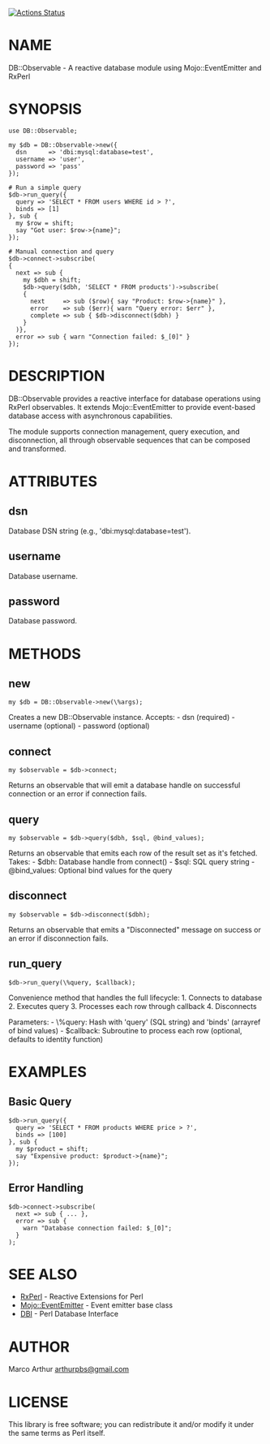 [![Actions Status](https://github.com/marcoarthur/db-observable/actions/workflows/test.yml/badge.svg)](https://github.com/marcoarthur/db-observable/actions)
# NAME

DB::Observable - A reactive database module using Mojo::EventEmitter and RxPerl

# SYNOPSIS

    use DB::Observable;

    my $db = DB::Observable->new({
      dsn      => 'dbi:mysql:database=test',
      username => 'user',
      password => 'pass'
    });

    # Run a simple query
    $db->run_query({
      query => 'SELECT * FROM users WHERE id > ?',
      binds => [1]
    }, sub {
      my $row = shift;
      say "Got user: $row->{name}";
    });

    # Manual connection and query
    $db->connect->subscribe(
    {
      next => sub {
        my $dbh = shift;
        $db->query($dbh, 'SELECT * FROM products')->subscribe(
        {
          next     => sub ($row){ say "Product: $row->{name}" },
          error    => sub ($err){ warn "Query error: $err" },
          complete => sub { $db->disconnect($dbh) }
        }
      )},
      error => sub { warn "Connection failed: $_[0]" }
    });

# DESCRIPTION

DB::Observable provides a reactive interface for database operations using RxPerl
observables. It extends Mojo::EventEmitter to provide event-based database access
with asynchronous capabilities.

The module supports connection management, query execution, and disconnection,
all through observable sequences that can be composed and transformed.

# ATTRIBUTES

## dsn

Database DSN string (e.g., 'dbi:mysql:database=test').

## username

Database username.

## password

Database password.

# METHODS

## new

    my $db = DB::Observable->new(\%args);

Creates a new DB::Observable instance. Accepts:
\- dsn (required)
\- username (optional)
\- password (optional)

## connect

    my $observable = $db->connect;

Returns an observable that will emit a database handle on successful connection
or an error if connection fails.

## query

    my $observable = $db->query($dbh, $sql, @bind_values);

Returns an observable that emits each row of the result set as it's fetched.
Takes:
\- $dbh: Database handle from connect()
\- $sql: SQL query string
\- @bind\_values: Optional bind values for the query

## disconnect

    my $observable = $db->disconnect($dbh);

Returns an observable that emits a "Disconnected" message on success or an error
if disconnection fails.

## run\_query

    $db->run_query(\%query, $callback);

Convenience method that handles the full lifecycle:
1\. Connects to database
2\. Executes query
3\. Processes each row through callback
4\. Disconnects

Parameters:
\- \\%query: Hash with 'query' (SQL string) and 'binds' (arrayref of bind values)
\- $callback: Subroutine to process each row (optional, defaults to identity function)

# EXAMPLES

## Basic Query

    $db->run_query({
      query => 'SELECT * FROM products WHERE price > ?',
      binds => [100]
    }, sub {
      my $product = shift;
      say "Expensive product: $product->{name}";
    });

## Error Handling

    $db->connect->subscribe(
      next => sub { ... },
      error => sub {
        warn "Database connection failed: $_[0]";
      }
    );

# SEE ALSO

- [RxPerl](https://metacpan.org/pod/RxPerl) - Reactive Extensions for Perl
- [Mojo::EventEmitter](https://metacpan.org/pod/Mojo%3A%3AEventEmitter) - Event emitter base class
- [DBI](https://metacpan.org/pod/DBI) - Perl Database Interface

# AUTHOR

Marco Arthur <arthurpbs@gmail.com>

# LICENSE

This library is free software; you can redistribute it and/or modify
it under the same terms as Perl itself.
